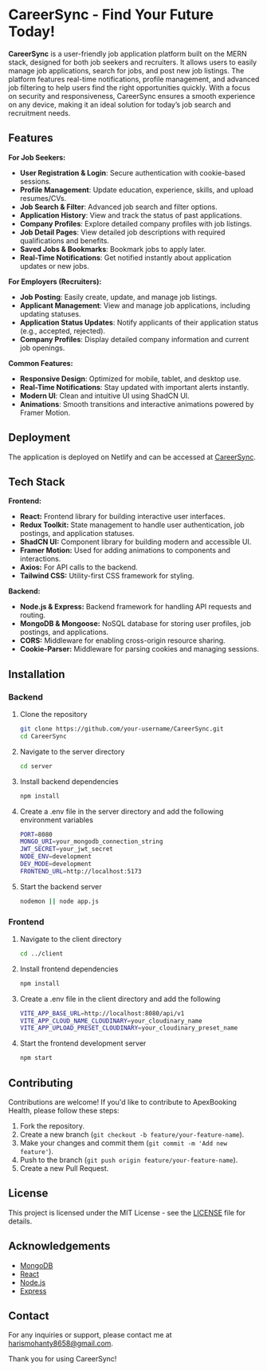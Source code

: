 # CareerSync - Find Your Future Today!

**CareerSync** is a user-friendly job application platform built on the MERN stack, designed for both job seekers and recruiters. It allows users to easily manage job applications, search for jobs, and post new job listings. The platform features real-time notifications, profile management, and advanced job filtering to help users find the right opportunities quickly. With a focus on security and responsiveness, CareerSync ensures a smooth experience on any device, making it an ideal solution for today’s job search and recruitment needs.


## Features
 **For Job Seekers:**
- **User Registration & Login**: Secure authentication with cookie-based sessions.
- **Profile Management**: Update education, experience, skills, and upload resumes/CVs.
- **Job Search & Filter**: Advanced job search and filter options.
- **Application History**: View and track the status of past applications.
- **Company Profiles**: Explore detailed company profiles with job listings.
- **Job Detail Pages**: View detailed job descriptions with required qualifications and benefits.
- **Saved Jobs & Bookmarks**: Bookmark jobs to apply later.
- **Real-Time Notifications**: Get notified instantly about application updates or new jobs.

**For Employers (Recruiters):**
  - **Job Posting**: Easily create, update, and manage job listings.
  - **Applicant Management**: View and manage job applications, including updating statuses.
  - **Application Status Updates**: Notify applicants of their application status (e.g., accepted, rejected).
  - **Company Profiles**: Display detailed company information and current job openings.
    
**Common Features:**
  - **Responsive Design**: Optimized for mobile, tablet, and desktop use.
  - **Real-Time Notifications**: Stay updated with important alerts instantly.
  - **Modern UI**: Clean and intuitive UI using ShadCN UI.
  - **Animations**: Smooth transitions and interactive animations powered by Framer Motion.

## Deployment

The application is deployed on Netlify and can be accessed at [CareerSync]().

## Tech Stack
 **Frontend:**
   - **React:** Frontend library for building interactive user interfaces.
   - **Redux Toolkit:** State management to handle user authentication, job postings, and application statuses.
   - **ShadCN UI:** Component library for building modern and accessible UI.
   - **Framer Motion:** Used for adding animations to components and interactions.
   - **Axios:** For API calls to the backend.
   - **Tailwind CSS:** Utility-first CSS framework for styling.
     
 **Backend:**
   - **Node.js & Express:** Backend framework for handling API requests and routing.
   - **MongoDB & Mongoose:** NoSQL database for storing user profiles, job postings, and applications.
   - **CORS:** Middleware for enabling cross-origin resource sharing.
   - **Cookie-Parser:** Middleware for parsing cookies and managing sessions.

## Installation

### Backend

1. Clone the repository

   ```bash
   git clone https://github.com/your-username/CareerSync.git
   cd CareerSync
   
2. Navigate to the server directory
   ```bash
   cd server
   
3. Install backend dependencies
   ```bash
   npm install

4. Create a .env file in the server directory and add the following environment variables
   ```bash
   PORT=8080
   MONGO_URI=your_mongodb_connection_string
   JWT_SECRET=your_jwt_secret
   NODE_ENV=development
   DEV_MODE=development
   FRONTEND_URL=http://localhost:5173

5. Start the backend server
   ```bash
   nodemon || node app.js

### Frontend

1. Navigate to the client directory

   ```bash
   cd ../client
2. Install frontend dependencies

   ```bash
   npm install

3. Create a .env file in the client directory and add the following

   ```bash
   VITE_APP_BASE_URL=http://localhost:8080/api/v1
   VITE_APP_CLOUD_NAME_CLOUDINARY=your_cloudinary_name
   VITE_APP_UPLOAD_PRESET_CLOUDINARY=your_cloudinary_preset_name
   
4. Start the frontend development server

   ```bash
   npm start


## Contributing

Contributions are welcome! If you'd like to contribute to ApexBooking Health, please follow these steps:

1. Fork the repository.
2. Create a new branch (`git checkout -b feature/your-feature-name`).
3. Make your changes and commit them (`git commit -m 'Add new feature'`).
4. Push to the branch (`git push origin feature/your-feature-name`).
5. Create a new Pull Request.

## License

This project is licensed under the MIT License - see the [LICENSE](LICENSE) file for details.

## Acknowledgements

- [MongoDB](https://www.mongodb.com/)
- [React](https://reactjs.org/)
- [Node.js](https://nodejs.org/)
- [Express](https://expressjs.com/)

## Contact

For any inquiries or support, please contact me at [harismohanty8658@gmail.com](mailto:harismohanty8658@gmail.com).

Thank you for using CareerSync!
